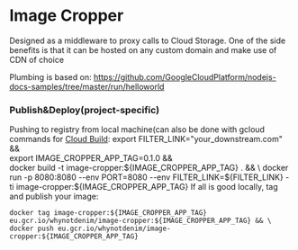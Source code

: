 # Image Cropper
Designed as a middleware to proxy calls to Cloud Storage. One of the side benefits is that it can be hosted on any custom domain and make use of CDN of choice

Plumbing is based on: https://github.com/GoogleCloudPlatform/nodejs-docs-samples/tree/master/run/helloworld

### Publish&Deploy(project-specific)
Pushing to registry from local machine(can also be done with gcloud commands for [Cloud Build](https://cloud.google.com/cloud-build/docs/running-builds/start-build-manually#gcloud):
    export FILTER_LINK="your_downstream.com" && \
    export IMAGE_CROPPER_APP_TAG=0.1.0 && \
    docker build -t image-cropper:${IMAGE_CROPPER_APP_TAG} . && \
    docker run -p 8080:8080 --env PORT=8080 --env FILTER_LINK=${FILTER_LINK} -ti image-cropper:${IMAGE_CROPPER_APP_TAG}
If all is good locally, tag and publish your image:

    docker tag image-cropper:${IMAGE_CROPPER_APP_TAG} eu.gcr.io/whynotdenim/image-cropper:${IMAGE_CROPPER_APP_TAG} && \
    docker push eu.gcr.io/whynotdenim/image-cropper:${IMAGE_CROPPER_APP_TAG}

